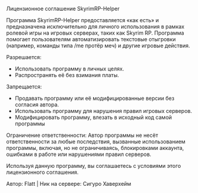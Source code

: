 Лицензионное соглашение SkyrimRP-Helper

Программа SkyrimRP-Helper предоставляется «как есть» и предназначена исключительно для личного использования в рамках ролевой игры на игровых серверах, таких как Skyrim RP. Программа помогает пользователям автоматизировать текстовые отыгровки (например, команды типа /me протёр меч) и другие игровые действия.

Разрешается:

- Использовать программу в личных целях.
- Распространять её без взимания платы.

Запрещается:

- Продавать программу или её модифицированные версии без согласия автора.
- Использовать программу для нарушения правил игровых серверов.
- Модифицировать программу, влезать в исходный код самой программы

Ограничение ответственности: Автор программы не несёт ответственности за любые последствия, вызванные использованием программы, включая, но не ограничиваясь, блокировками аккаунта, ошибками в работе или нарушениями правил серверов.

Используя данную программу, вы соглашаетесь с условиями этого лицензионного соглашения.

Автор: Flatt | Ник на сервере: Сигуро Хаверхейм

